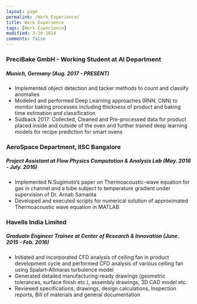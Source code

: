 ```yaml
---
layout: page
permalink: /Work_Experience/
title: Work Experience
tags: [Work Experience]
modified: 3-10-2014
comments: false
---
```






### PreciBake GmbH - Working Student at AI Department
##### Munich, Germany (Aug. 2017 - PRESENT)
- Implemented object detection and tacker methods to count and classify anomalies
- Modeled and performed Deep Learning approaches (RNN, CNN) to monitor baking
processes including thickness of product and baking time estimation and  classification
- Südback 2017: Collected, Cleaned and Pre-processed data for product placed inside and outside of the oven and further trained deep learning models for recipe prediction for smart ovens


### AeroSpace Department, IISC Bangalore
##### Project Assistant at Flow Physics Computation \& Analysis Lab (May. 2016 - July. 2016)
- Implemented N.Sugimoto’s paper on Thermoacoustic-wave equation for gas in channel and a tube subject to temperature gradient under supervision of Dr. Arnab Samanta
- Developed and executed scripts for numerical solution of approximated Thermoacoustic wave equation in MATLAB

### Havells India Limited
##### Graduate Engineer Trainee at Center of Research \& Innovation (June. 2015 - Feb. 2016)
- Initiated and incorporated CFD analysis of ceiling fan in product development cycle and performed CFD analysis of various ceiling fan using Spalart-Allmaras turbulence model
- Generated detailed manufacturing-ready drawings (geometric tolerances, surface finish etc.), assembly drawings, 3D CAD model etc.
- Reviewed specifications, drawings, design calculations, Inspection reports, Bill of materials and general documentation
